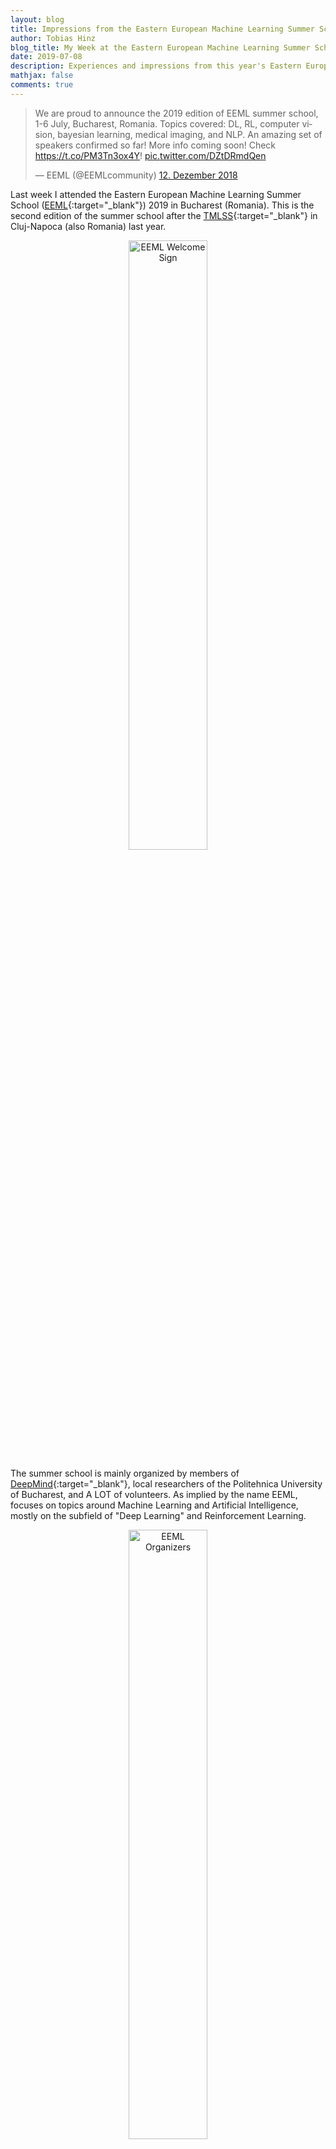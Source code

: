 ```yaml
---
layout: blog
title: Impressions from the Eastern European Machine Learning Summer School (EEML) 2019 in Bucharest (Romania)
author: Tobias Hinz
blog_title: My Week at the Eastern European Machine Learning Summer School (EEML) 2019 in Bucharest (Romania)
date: 2019-07-08
description: Experiences and impressions from this year's Eastern European Machine Learning Summer School (EEML) 2019 in Bucharest (Romania)
mathjax: false
comments: true
---
```


<blockquote class="twitter-tweet tw-align-center" data-lang="en"><p lang="en" dir="ltr">We are proud to announce the 2019 edition of EEML summer school, 1-6 July, Bucharest, Romania. Topics covered: DL, RL, computer vision, bayesian learning, medical imaging, and NLP. An amazing set of speakers confirmed so far! More info coming soon! Check <a href="https://t.co/PM3Tn3ox4Y">https://t.co/PM3Tn3ox4Y</a>! <a href="https://t.co/DZtDRmdQen">pic.twitter.com/DZtDRmdQen</a></p>&mdash; EEML (@EEMLcommunity) <a href="https://twitter.com/EEMLcommunity/status/1072834474734485505?ref_src=twsrc%5Etfw">12. Dezember 2018</a></blockquote>
<script async src="https://platform.twitter.com/widgets.js" charset="utf-8"></script>

Last week I attended the Eastern European Machine Learning Summer School ([EEML](https://www.eeml.eu/home){:target="_blank"}) 2019 in Bucharest (Romania). This is the second edition of the summer school after the [TMLSS](https://tmlss.ro/){:target="_blank"} in Cluj-Napoca (also Romania) last year.

<center><img src="/images/blog/EEML2019/eeml-welcome.jpg" alt="EEML Welcome Sign" width="50%"/></center>

The summer school is mainly organized by members of [DeepMind](https://deepmind.com/){:target="_blank"}, local researchers of the Politehnica University of Bucharest, and A LOT of volunteers. As implied by the name EEML, focuses on topics around Machine Learning and Artificial Intelligence, mostly on the subfield of "Deep Learning" and Reinforcement Learning.

<center><img src="/images/blog/EEML2019/eeml-organizers.jpg" alt="EEML Organizers" width="50%"/></center>

The [idea behind EEML](https://www.eeml.eu/blog){:target="_blank"} is to shine a spotlight on Eastern Europe to emphasize its potential,  to provide learning and networking opportunities for participants from all over the world, and to highlight imbalances (e.g. gender and nationality) in the current "average" group of researchers and conferences. As such, the organizers really try to focus and attract talent from both Eastern Europe and under-privileged groups in general.

<blockquote class="twitter-tweet tw-align-center" data-lang="en"><p lang="en" dir="ltr"><a href="https://twitter.com/hashtag/EEML2019?src=hash&amp;ref_src=twsrc%5Etfw">#EEML2019</a> welcomes participants from 42 countries everywhere in the world. Let the games begin! <a href="https://t.co/Znk8lpGo5I">pic.twitter.com/Znk8lpGo5I</a></p>&mdash; EEML (@EEMLcommunity) <a href="https://twitter.com/EEMLcommunity/status/1145614136723890176?ref_src=twsrc%5Etfw">1. Juli 2019</a></blockquote>
<script async src="https://platform.twitter.com/widgets.js" charset="utf-8"></script>

The audience consisted mostly of PhD and Master students at various stages of their degree, with about 54% of the participants coming from Eastern European countries and the rest from all over the world (in total 42 represented countries).

<blockquote class="twitter-tweet tw-align-center" data-lang="en"><p lang="en" dir="ltr">Eastern European Machine Learning Summer School in numbers - various axes of diversity<a href="https://twitter.com/hashtag/EEML2019?src=hash&amp;ref_src=twsrc%5Etfw">#EEML2019</a> <a href="https://t.co/pcOSO8hYOq">pic.twitter.com/pcOSO8hYOq</a></p>&mdash; Piotr Migdal (@pmigdal) <a href="https://twitter.com/pmigdal/status/1146801971082530817?ref_src=twsrc%5Etfw">4. Juli 2019</a></blockquote>
<script async src="https://platform.twitter.com/widgets.js" charset="utf-8"></script>

Overall, the EEML [program](https://www.eeml.eu/program){:target="_blank"} was quite dense and packed with lectures, industry keynotes by the sponsors, practical coding sessions, and social events. In general, a typical day started with breakfast from 8-9am, followed by two lectures, and lunch from around 12:15-2pm. After lunch, there was another lecture, a 30-minute industry keynote, and then a 2-3 hour practical coding session where we applied some of the concepts we learned in the previous lectures. The evenings then concluded either with a poster session (dinner was provided, too) or a social event.

<blockquote class="twitter-tweet tw-align-center" data-lang="en"><p lang="en" dir="ltr"><a href="https://twitter.com/hashtag/EEML2019?src=hash&amp;ref_src=twsrc%5Etfw">#EEML2019</a> At our welcome reception, our participants were welcomed by Dr. Ligia Deca, state adviser on Education and Research. Additionally, UPB rector Mihnea Costoiu, dean Adina Magda Florea, director at Google AI Rahul Sutkhankar and our own Doina Precup. <a href="https://t.co/dVXilrTpNR">pic.twitter.com/dVXilrTpNR</a></p>&mdash; EEML (@EEMLcommunity) <a href="https://twitter.com/EEMLcommunity/status/1145933222448156678?ref_src=twsrc%5Etfw">2. Juli 2019</a></blockquote>
<script async src="https://platform.twitter.com/widgets.js" charset="utf-8"></script>

On Monday evening (first day of EEML) we had a Welcome Reception at the Palace Hilton Hotel in the city center. The local volunteers managed to get all 200+ participants to reach the hotel via the Metro and a walk through the city. After some short talks by [Doina](https://www.cs.mcgill.ca/~dprecup/){:target="_blank"} (one of the main organizers) and others, we had a nice buffet in a beautiful hall within the hotel.

Both Tuesday and Wednesday evenings were reserved for the posters. Here, attendees of the summer school got the chance to present their work and to find out more about what the other attendees are working on. The space was limited which lead to some creative problem-solving in order to fit all the posters on the available boards.

<blockquote class="twitter-tweet tw-align-center" data-lang="en"><p lang="en" dir="ltr">Poster session at <a href="https://twitter.com/hashtag/EEML2019?src=hash&amp;ref_src=twsrc%5Etfw">#EEML2019</a> starts now. Thanks <a href="https://twitter.com/L3viathan2142?ref_src=twsrc%5Etfw">@L3viathan2142</a> who helped me to fix the left floating margin 😅 <a href="https://t.co/lUVvGx9i3I">pic.twitter.com/lUVvGx9i3I</a></p>&mdash; sarnthil (@sarnthil) <a href="https://twitter.com/sarnthil/status/1146448947134828544?ref_src=twsrc%5Etfw">3. Juli 2019</a></blockquote>
<script async src="https://platform.twitter.com/widgets.js" charset="utf-8"></script>

On Thursday morning we only had one lecture and one industry keynote before heading out to a social event. We first went for lunch at the famous [Caru' cu Bere](https://www.carucubere.ro/en/){:target="_blank"} and after that took a tour through the [Palace of Parliament](http://cic.cdep.ro/en/){:target="_blank"}. The Palace of Parliament is an imposing structure, finished in 1997, and is, among other impressive statistics, the heaviest building in the world (weighing about 4,098,500 tons) and is the second-largest administrative building in the world (after the Pentagon). After this, we participated in the [AI for Social Good](https://www.eventbrite.co.uk/e/ai-for-social-good-tickets-63924727581?ref=estw){:target="_blank"} public session in the National Theatre Bucharest with keynotes by Danielle Belgrave (Microsoft Research) and Piotr Mirowski (DeepMind) about how AI can have a positive impact on our society followed by a panel discussion.

<blockquote class="twitter-tweet tw-align-center" data-lang="en"><p lang="en" dir="ltr">The Dagstuhl Declaration on <a href="https://twitter.com/hashtag/AIforSocialGood?src=hash&amp;ref_src=twsrc%5Etfw">#AIforSocialGood</a> is now live. It&#39;s so important that <a href="https://twitter.com/hashtag/ML?src=hash&amp;ref_src=twsrc%5Etfw">#ML</a>, <a href="https://twitter.com/hashtag/AI?src=hash&amp;ref_src=twsrc%5Etfw">#AI</a> and NGOs form deep collaborations for <a href="https://twitter.com/hashtag/SocialGood?src=hash&amp;ref_src=twsrc%5Etfw">#SocialGood</a>. Really proud to be a part of this and to dialogue with leaders on the intersection of these fields.  <a href="https://t.co/RY2K2VeHYr">https://t.co/RY2K2VeHYr</a></p>&mdash; Danielle Belgrave (@DaniCMBelg) <a href="https://twitter.com/DaniCMBelg/status/1146330617153576960?ref_src=twsrc%5Etfw">3. Juli 2019</a></blockquote>
<script async src="https://platform.twitter.com/widgets.js" charset="utf-8"></script>

<blockquote class="twitter-tweet tw-align-center" data-lang="en"><p lang="en" dir="ltr">Thank you tremendously <a href="https://twitter.com/DaniCMBelg?ref_src=twsrc%5Etfw">@DaniCMBelg</a>, <a href="https://twitter.com/shakir_za?ref_src=twsrc%5Etfw">@shakir_za</a>, <a href="https://twitter.com/JCornebise?ref_src=twsrc%5Etfw">@JCornebise</a>, <a href="https://twitter.com/weballergy?ref_src=twsrc%5Etfw">@weballergy</a>, <a href="https://twitter.com/yeewhye?ref_src=twsrc%5Etfw">@yeewhye</a>, Tom Schaul, Claudia Clopath and many others for writing the Dagstuhl declaration on <a href="https://twitter.com/hashtag/AIforSocialGood?src=hash&amp;ref_src=twsrc%5Etfw">#AIforSocialGood</a> to enable collaboration between <a href="https://twitter.com/hashtag/AI?src=hash&amp;ref_src=twsrc%5Etfw">#AI</a> research and NGOs:<a href="https://t.co/hKcgZ8ih8m">https://t.co/hKcgZ8ih8m</a> <a href="https://t.co/c4sqgsKHdW">https://t.co/c4sqgsKHdW</a></p>&mdash; Piotr Mirowski (@MirowskiPiotr) <a href="https://twitter.com/MirowskiPiotr/status/1146906674000801793?ref_src=twsrc%5Etfw">4. Juli 2019</a></blockquote>
<script async src="https://platform.twitter.com/widgets.js" charset="utf-8"></script>

Finally, on Friday night we had a Gala dinner at the [Restaurant Pescăruș](http://www.restaurantpescarus.ro/en/){:target="_blank"} in the beautiful Herăstrău Park which is where we took our group photo.

<center><img src="/images/blog/EEML2019/eeml-group.jpg" alt="EEML Group Photo" width="50%"/></center>

Throughout the days we were always provided with breakfast, lunch, and dinner at the [PRECIS Center](http://precis.acs.pub.ro/centrul-de-cercetare/){:target="_blank"}, which is also where the EEML lectures and practical sessions took place.

<center><img src="/images/blog/EEML2019/eeml-buffet.jpg" alt="EEML Buffet" width="50%"/></center>

Another nice effect of having all lectures, practical sessions, and breaks in the same location was that this made it easy to "catch" some of the lecturers to talk to during the breaks. Most of the lecturers stayed for one-two days and mingled with the participants. As such, it was straight forward to approach them and talk with them about their research. Besides being able to talk with the organizers who were always around and happy to answer questions or talk about the latest trends in research I was able to have nice discussions with other well-known researchers such as, e.g., [Nal Kalchbrenner](https://www.nal.ai/){:target="_blank"}, [Andrew Zisserman](https://www.robots.ox.ac.uk/~az/){:target="_blank"}, and [Zeynep Akata](https://ivi.fnwi.uva.nl/uvaboschdeltalab/people/zeynep-akata/){:target="_blank"}.

For many of the lectures, the corresponding slides can be downloaded [here](https://www.eeml.eu/resources){:target="_blank"}.

<blockquote class="twitter-tweet tw-align-center" data-lang="en"><p lang="en" dir="ltr"><a href="https://twitter.com/hashtag/EEML2019?src=hash&amp;ref_src=twsrc%5Etfw">#EEML2019</a> Here are my slides for the introduction to deep learning lecture <a href="https://t.co/XsuUHbcuF5">https://t.co/XsuUHbcuF5</a> <a href="https://t.co/uZ9zCGGuQo">pic.twitter.com/uZ9zCGGuQo</a></p>&mdash; Razvan Pascanu  🇪🇺 (@rpascanu) <a href="https://twitter.com/rpascanu/status/1145667834296623105?ref_src=twsrc%5Etfw">1. Juli 2019</a></blockquote>
<script async src="https://platform.twitter.com/widgets.js" charset="utf-8"></script>

In addition to that, all lectures were very interactive, with plenty of opportunities to ask questions and interact with the lecturer. There was also a nice mix of introductory lectures (e.g. DL by Razvan Pascanu, RL by Doina Precup, CV by Rahul Sukthankar, continual learning by Tinne Tuytelaars) and lectures focusing more on current, state-of-the-art approaches in various research directions (e.g. self-supervised learning by Andrew Zisserman, generative models by Nal Kalchbrenner, few-shot learning by Zeynep Akata, and multi-agent RL by Shimon Whiteson). In particular, I would like to highlight [Anca Dragan's](http://people.eecs.berkeley.edu/~anca/){:target="_blank"} lecture about RL with humans in the loop, which was super interactive.

<blockquote class="twitter-tweet tw-align-center" data-lang="en"><p lang="en" dir="ltr">Informative session on Inverse Reinforcement Learning and it&#39;s applications in self driving cars by <a href="https://twitter.com/ancadianadragan?ref_src=twsrc%5Etfw">@ancadianadragan</a> at <a href="https://twitter.com/EEMLcommunity?ref_src=twsrc%5Etfw">@EEMLcommunity</a>. Would love to delve further into the topic! <a href="https://twitter.com/hashtag/EEML2019?src=hash&amp;ref_src=twsrc%5Etfw">#EEML2019</a> <a href="https://twitter.com/hashtag/reinforcementlearning?src=hash&amp;ref_src=twsrc%5Etfw">#reinforcementlearning</a> <a href="https://t.co/iaJbHx91FW">pic.twitter.com/iaJbHx91FW</a></p>&mdash; Asmita Poddar (@asmita_poddar) <a href="https://twitter.com/asmita_poddar/status/1146692685803270145?ref_src=twsrc%5Etfw">4. Juli 2019</a></blockquote>
<script async src="https://platform.twitter.com/widgets.js" charset="utf-8"></script>

The award (from me) for the best slide goes to Shimon during his talk on multi-agent RL.

<blockquote class="twitter-tweet tw-align-center" data-lang="en"><p lang="en" dir="ltr">Key setting for multi - agent reinforcement learning by <a href="https://twitter.com/shimon8282?ref_src=twsrc%5Etfw">@shimon8282</a>. <a href="https://twitter.com/hashtag/EEML2019?src=hash&amp;ref_src=twsrc%5Etfw">#EEML2019</a> <a href="https://t.co/f5ZvTEjFZQ">pic.twitter.com/f5ZvTEjFZQ</a></p>&mdash; Petru REBEJA (@petrurebeja) <a href="https://twitter.com/petrurebeja/status/1145976673474678784?ref_src=twsrc%5Etfw">2. Juli 2019</a></blockquote>
<script async src="https://platform.twitter.com/widgets.js" charset="utf-8"></script>

On all evenings (except Thursday) we had some time to implement and try some of the key concepts we learned during the previous lectures. In the first 30 minutes or so we got a general introduction about what the goal of the respective lab session was. After that, everyone started working on the [provided challenges](https://github.com/eeml2019/PracticalSessions){:target="_blank"}. This was a fun experience to play around with some key concepts and see the effects of different parameters and implementations.

<blockquote class="twitter-tweet tw-align-center" data-lang="en"><p lang="en" dir="ltr"><a href="https://twitter.com/hashtag/EEML2019?src=hash&amp;ref_src=twsrc%5Etfw">#EEML2019</a> First two days of labs, introduction to tensor flow and reinforcement learning by our own David and Diana. <a href="https://t.co/WyYDYSnaiL">pic.twitter.com/WyYDYSnaiL</a></p>&mdash; EEML (@EEMLcommunity) <a href="https://twitter.com/EEMLcommunity/status/1146187791157616640?ref_src=twsrc%5Etfw">2. Juli 2019</a></blockquote>
<script async src="https://platform.twitter.com/widgets.js" charset="utf-8"></script>

Overall, I must say that I was very impressed with the organization and experience during my week in Bucharest. Organizing an event like this is A LOT of work and the organizers and volunteers put a lot of their free time into this, for which I am very grateful. As a result, the EEML is very affordable, especially since it included food on all days (including three big meals at restaurants/hotels) and a guided tour through the Palace of Parliament. This is because of the generous sponsors and all involved organizers, volunteers, lecturers, and teaching assistants who all donated their time to make this possible. Additionally, we were able to book accommodation in the local student dorms (about 20 min walk from the PRECIS center) at very affordable prices (usually less than 100€ for the week). The communication leading up to and throughout the week was very good, using both E-Mail and Slack to share all important information, news, and updates.

As far as I am aware there are already plans for another edition of the EEML next year. According to rumors it will not take place in Romania, but might take place in Hungary instead (though all of this is hearsay from my side at the moment). Regardless of the final location: if you are at all interested in machine learning and want to learn more about various aspects of it as well as get to know a lot of amazing people working and studying in this field then EEML is definitely the place to go. The atmosphere is amazing, the lecturers are top-notch, and the whole experience is unique and enriching both on a personal and a professional level.

Finally, I would like to again thank the organizers and their amazing work who made all of this possible. This tweet summarizes it quite perfectly.

<blockquote class="twitter-tweet tw-align-center" data-lang="en"><p lang="en" dir="ltr">I&#39;d like to thank all the organizers of <a href="https://twitter.com/EEMLcommunity?ref_src=twsrc%5Etfw">@EEMLcommunity</a> for making such a great summer school! Thank you Doina Precup, <a href="https://twitter.com/rpascanu?ref_src=twsrc%5Etfw">@rpascanu</a>, Viorica Patraucean, <a href="https://twitter.com/ilarele?ref_src=twsrc%5Etfw">@ilarele</a>, Gabriel Marchidan, Marius Leordeanu, Traian Rebedea, and all the speakers and volunteers! <a href="https://twitter.com/hashtag/EEML2019?src=hash&amp;ref_src=twsrc%5Etfw">#EEML2019</a> <a href="https://t.co/FTyGILP9I6">pic.twitter.com/FTyGILP9I6</a></p>&mdash; Michal Šustr (@michal_sustr) <a href="https://twitter.com/michal_sustr/status/1147949656107823106?ref_src=twsrc%5Etfw">7. Juli 2019</a></blockquote>
<script async src="https://platform.twitter.com/widgets.js" charset="utf-8"></script>

---
---

